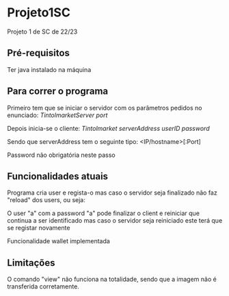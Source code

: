 # Projeto1SC
Projeto 1 de SC de 22/23


## Pré-requisitos

Ter java instalado na máquina


## Para correr o programa
Primeiro tem que se iniciar o servidor com os parâmetros pedidos no enunciado:
*TintolmarketServer port*

Depois inicia-se o cliente:
*Tintolmarket serverAddress userID password*

Sendo que serverAddress tem o seguinte tipo: <IP/hostname>[:Port]

Password não obrigatória neste passo

## Funcionalidades atuais

Programa cria user e regista-o mas caso o servidor seja finalizado não faz "reload" dos users, ou seja:

O user "a" com a password "a" pode finalizar o client e reiniciar que continua a ser identificado mas caso o servidor seja reiniciado este terá que se registar novamente

Funcionalidade wallet implementada

## Limitações

O comando "view" não funciona na totalidade, sendo que a imagem não é transferida corretamente.
